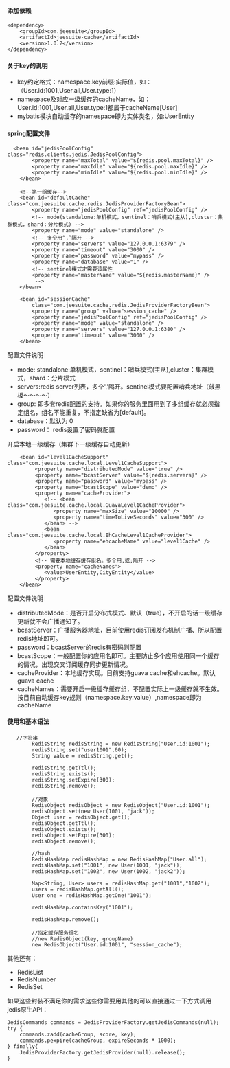 #### 添加依赖
```
<dependency>
	<groupId>com.jeesuite</groupId>
	<artifactId>jeesuite-cache</artifactId>
	<version>1.0.2</version>
</dependency>
```

#### 关于key的说明
- key约定格式：namespace.key前缀:实际值，如：（User.id:1001,User.all,User.type:1）
- namespace及对应一级缓存的cacheName，如：User.id:1001,User.all,User.type:1都属于cacheName[User]
- mybatis模块自动缓存的namespace即为实体类名，如:UserEntity

#### spring配置文件
```
  <bean id="jedisPoolConfig" class="redis.clients.jedis.JedisPoolConfig">
		<property name="maxTotal" value="${redis.pool.maxTotal}" />
		<property name="maxIdle" value="${redis.pool.maxIdle}" />
		<property name="minIdle" value="${redis.pool.minIdle}" />
	</bean>

    <!--第一组缓存-->
	<bean id="defaultCache" class="com.jeesuite.cache.redis.JedisProviderFactoryBean">
		<property name="jedisPoolConfig" ref="jedisPoolConfig" />
		<!-- mode(standalone:单机模式，sentinel：哨兵模式(主从),cluster：集群模式，shard：分片模式) -->
		<property name="mode" value="standalone" />
		<!-- 多个用“,”隔开 -->
		<property name="servers" value="127.0.0.1:6379" />
		<property name="timeout" value="3000" />
		<property name="password" value="mypass" />
		<property name="database" value="1" />
		<!-- sentinel模式才需要该属性
		<property name="masterName" value="${redis.masterName}" />
		 -->
	</bean>

	<bean id="sessionCache"
		class="com.jeesuite.cache.redis.JedisProviderFactoryBean">
		<property name="group" value="session_cache" />
		<property name="jedisPoolConfig" ref="jedisPoolConfig" />
		<property name="mode" value="standalone" />
		<property name="servers" value="127.0.0.1:6380" />
		<property name="timeout" value="3000" />
	</bean> 
```
配置文件说明
- mode:  standalone:单机模式，sentinel：哨兵模式(主从),cluster：集群模式，shard：分片模式
- servers:redis server列表，多个','隔开。sentinel模式要配置哨兵地址（敲黑板～～～～）
- group: 即多套redis配置的支持。如果你的服务里面用到了多组缓存就必须指定组名，组名不能重复，不指定缺省为[default]。
- database：默认为 0
- password： redis设置了密码就配置

开启本地一级缓存（集群下一级缓存自动更新）
```
    <bean id="level1CacheSupport" class="com.jeesuite.cache.local.Level1CacheSupport">
         <property name="distributedMode" value="true" />
         <property name="bcastServer" value="${redis.servers}" />
         <property name="password" value="mypass" />
         <property name="bcastScope" value="demo" />
         <property name="cacheProvider">
            <!-- <bean class="com.jeesuite.cache.local.GuavaLevel1CacheProvider">
               <property name="maxSize" value="10000" />
               <property name="timeToLiveSeconds" value="300" />
            </bean> -->
            <bean class="com.jeesuite.cache.local.EhCacheLevel1CacheProvider">
               <property name="ehcacheName" value="level1Cache" />
            </bean>
         </property>
         <!-- 需要本地缓存缓存组名。多个用,或;隔开 -->
         <property name="cacheNames">
            <value>UserEntity,CityEntity</value>
         </property>
    </bean>
```
配置文件说明
- distributedMode：是否开启分布式模式、默认（true），不开启的话一级缓存更新就不会广播通知了。
- bcastServer：广播服务器地址，目前使用redis订阅发布机制广播、所以配置redis地址即可。
- password：bcastServer的redis有密码则配置
- bcastScope：一般配置你的应用名即可。主要防止多个应用使用同一个缓存的情况，出现交叉订阅缓存同步更新情况。
- cacheProvider：本地缓存实现。目前支持guava cache和ehcache。默认guava cache
- cacheNames：需要开启一级缓存缓存组，不配置实际上一级缓存就不生效。按目前自动缓存key规则（namespace.key:value）,namespace即为cacheName

#### 使用和基本语法
```
   //字符串
		RedisString redisString = new RedisString("User.id:1001");
		redisString.set("user1001",60);
		String value = redisString.get();
		
		redisString.getTtl();
		redisString.exists();
		redisString.setExpire(300);
		redisString.remove();
		
		//对象
		RedisObject redisObject = new RedisObject("User.id:1001");
		redisObject.set(new User(1001, "jack"));
		Object user = redisObject.get();
		redisObject.getTtl();
		redisObject.exists();
		redisObject.setExpire(300);
		redisObject.remove();
		
		//hash 
		RedisHashMap redisHashMap = new RedisHashMap("User.all");
		redisHashMap.set("1001", new User(1001, "jack"));
		redisHashMap.set("1002", new User(1002, "jack2"));
		
		Map<String, User> users = redisHashMap.get("1001","1002");
		users = redisHashMap.getAll();
		User one = redisHashMap.getOne("1001");
		
		redisHashMap.containsKey("1001");
		
		redisHashMap.remove();
		
		//指定缓存服务组名
		//new RedisObject(key, groupName)
		new RedisObject("User.id:1001", "session_cache");
```
其他还有：
- RedisList
- RedisNumber
- RedisSet


如果这些封装不满足你的需求这些你需要用其他的可以直接通过一下方式调用jedis原生API：
```
JedisCommands commands = JedisProviderFactory.getJedisCommands(null);
try {			
	commands.zadd(cacheGroup, score, key);
	commands.pexpire(cacheGroup, expireSeconds * 1000);
} finally{
	JedisProviderFactory.getJedisProvider(null).release();
}
```
